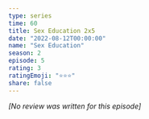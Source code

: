 ```yaml
---
type: series
time: 60
title: Sex Education 2x5
date: "2022-08-12T00:00:00"
name: "Sex Education"
season: 2
episode: 5
rating: 3
ratingEmoji: "⭐️⭐️⭐️"
share: false
---
```


_[No review was written for this episode]_
